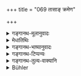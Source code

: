 +++
title = "069 तासाङ् क्रमेण"

+++

<details><summary>गङ्गानथ-मूलानुवादः</summary>

For the purpose of expiating all these in their course, the five great sacrifices have been ordained by the great sages, for householders (to be performed) daily.—(69)
</details>

<details><summary>मेधातिथिः</summary>

**तासां** चुल्ल्यादीनां सूनानां **निष्कृत्यर्थं** तदुत्पन्नदोषनिर्यातनार्थं **क्रमेणा**धिलेपनं चुल्ल्याश् तक्षणं पेषण्या इत्य् एवमादिक्रमः । **महर्षिभिः कॢप्ताः** कर्तव्यतया स्मृताः **पञ्च महायज्ञाः** । प्रत्यहं **गृहमेधिनां** गृहस्थानाम् । गृहमेधिशब्दो गृहस्थाश्रमे वर्तते । **प्रत्यहम्** इति । अनुपादानात् कालविशेषस्य, यावज्जीवम् इति प्रतीयते । अतश् च नित्यत्वसिद्धिः । **महायज्ञा** इति कर्मनामधेयम् एतत् ॥ ३.५९ ॥
</details>

<details><summary>गङ्गानथ-भाष्यानुवादः</summary>

‘*Of these*’— of the Hearth and the other ‘slaughter-houses.’

‘*For the purpose of expiating*’—*i.e*., for the purpose of removing the evils proceeding from them.

‘Course’—The ‘course’ meant are—*smearing* of the Hearth, *scraping* of the grinding-stone, and so forth.

‘*Have been ordained by the great sages*;’—have been declared as to be performed;—‘*the live great sacrifices*,’ ‘*for householders*’—*i.e*., for persons who have entered the householder’s state—the term ‘*grhamedha*’ stands for the Householder’s state.

‘*Daily*’—as no particular period has been specified, we gather that they are to be performed throughout life; and it is thus that their compulsory character becomes estsblished.

‘*Great sacrifices*’—this is the name of the rites to be performed.—(69)
</details>

<details><summary>गङ्गानथ-टिप्पन्यः</summary>

*Vīramitrodaya* (Āhnika, p. 389) quotes this along with the preceding
verse.
</details>

<details><summary>गङ्गानथ-तुल्य-वाक्यानि</summary>

*Viṣṇu* (59.20).—‘For the expiation of these, one should offer the
sacrifices to Veda, Gods, Bhūtas, Pitṛs and Men.’

*Hārīta* (Vīramitrodaya-Āhnika, p. 389).—‘The Religious Students shake
off the sins of three slaughterings by attending upon the Fire and upon the Teacher, and by Vedic Study; the Householders and the Recluses shake off the five by means of the five Pākayajñas; the Renunciates shake off two by pure knowledge and by Meditation; there, is no shaking off of the slaughtering caused by the teeth.’

*Saṃvarta* (Vīramitrodaya-Āhnika, p. 387).—‘During the fifth part of the
day, he shall make offerings to Gods, Pitṛs, Men and Insects.’

*Saṃvarta*. (Vīramitrodaya-Āhnika, p. 388).—‘Day after day the
twice-born shall perform the five great sacrifices; he shall never omit them.’

*Vyāsa* (Vīramitrodaya-Āhnika, p. 388).—‘Even in times of dire distress,
he shall not omit the Pākayajñas.’

*Jābāli* (Vīramitrodaya-Āhnika, p. 388).—‘Daily he should perform the
worshipping of Gods and Pitṛs, and offerings should be made to Men also.’

*Devala* (Vīramitrodaya-Āhnika, p. 388).—‘Having set up the Fire, he
shall honour Gods, Pitṛs, Sages, Guests and other strangers who come to him.’
</details>

<details><summary>Bühler</summary>

069	In order to successively expiate (the offences committed by means) of all these (five) the great sages have prescribed for householders the daily (performance of the five) great sacrifices.
</details>
